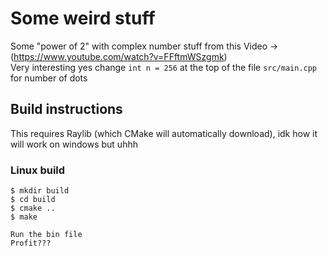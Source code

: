# Some weird stuff
Some "power of 2" with complex number stuff from this Video -> (https://www.youtube.com/watch?v=FFftmWSzgmk)  
Very interesting yes change `int n = 256` at the top of the file `src/main.cpp` for number of dots  
## Build instructions
This requires Raylib (which CMake will automatically download), idk how it will work on windows but uhhh  
### Linux build
```
$ mkdir build
$ cd build
$ cmake ..
$ make

Run the bin file
Profit???
```
